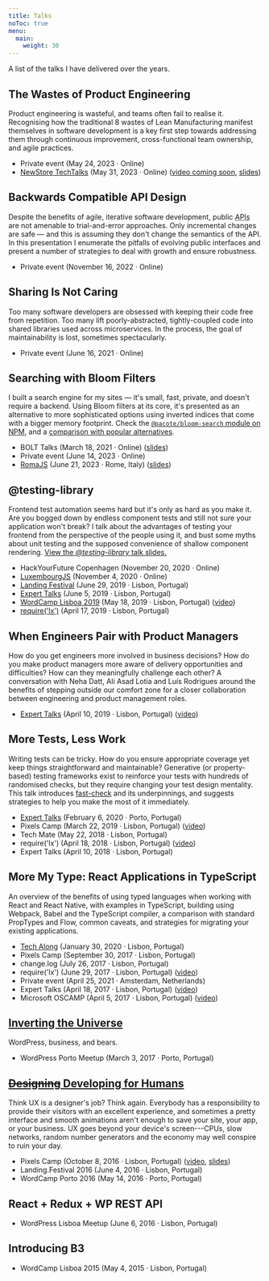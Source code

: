 ```yaml
---
title: Talks
noToc: true
menu:
  main:
    weight: 30
---
```


A list of the talks I have delivered over the years.

## The Wastes of Product Engineering

Product engineering is wasteful, and teams often fail to realise it. Recognising how the traditional 8 wastes of Lean Manufacturing manifest themselves in software development is a key first step towards addressing them through continuous improvement, cross-functional team ownership, and agile practices.

- Private event (May 24, 2023 · Online)
- [NewStore TechTalks](https://www.meetup.com/newstore/events/293465281/) (May 31, 2023 · Online) ([video coming soon](https://www.youtube.com/channel/UC7CUgivJP7KGLSuJrhQ2Exw), [slides](/talks/product-engineering-waste-slides.pdf))

## Backwards Compatible API Design

Despite the benefits of agile, iterative software development, public <abbr title="Application Programming Interface">APIs</abbr> are not amenable to trial-and-error approaches. Only incremental changes are safe — and this is assuming they don't change the semantics of the API. In this presentation I enumerate the pitfalls of evolving public interfaces and present a number of strategies to deal with growth and ensure robustness.

- Private event (November 16, 2022 · Online)

## Sharing Is Not Caring

Too many software developers are obsessed with keeping their code free from repetition. Too many lift poorly-abstracted, tightly-coupled code into shared libraries used across microservices. In the process, the goal of maintainability is lost, sometimes spectacularly.

- Private event (June 16, 2021 · Online)

## Searching with Bloom Filters

I built a search engine for my sites — it's small, fast, private, and doesn't require a backend. Using Bloom filters at its core, it's presented as an alternative to more sophisticated options using inverted indices that come with a bigger memory footprint. Check the [`@pacote/bloom-search` module on NPM](https://www.npmjs.com/package/@pacote/bloom-search), and a [comparison with popular alternatives](https://goblindegook.github.io/bloom-search-poc/).

- BOLT Talks (March 18, 2021 · Online) ([slides](https://goblindegook.github.io/talks/bloom-search.html))
- Private event (June 14, 2023 · Online)
- [RomaJS](https://www.meetup.com/romajs/events/293861331/) (June 21, 2023 · Rome, Italy) (<a href="/talks/searching-with-bloom-filters/" data-prevent-transition="true">slides</a>)

## @testing-library

Frontend test automation seems hard but it's only as hard as you make it. Are you bogged down by endless component tests and still not sure your application won't break? I talk about the advantages of testing your frontend from the perspective of the people using it, and bust some myths about unit testing and the supposed convenience of shallow component rendering. [View the _@testing-library_ talk slides.](https://goblindegook.github.io/talks/testing-library.html)

- HackYourFuture Copenhagen (November 20, 2020 · Online)
- [LuxembourgJS](https://www.meetup.com/luxembourgjs/events/272682228/) (November 4, 2020 · Online)
- [Landing Festival](https://landingfestival.com) (June 29, 2019 · Lisbon, Portugal)
- [Expert Talks](https://www.meetup.com/expert-talks-portugal/events/261679249/) (June 5, 2019 · Lisbon, Portugal)
- [WordCamp Lisboa 2019](https://2019.lisboa.wordcamp.org) (May 18, 2019 · Lisbon, Portugal) ([video](https://wordpress.tv/2019/06/10/luis-rodrigues-testing-components-with-react-testing-library/))
- [require('lx')](https://www.meetup.com/require-lx/events/260341405/) (April 17, 2019 · Lisbon, Portugal)

## When Engineers Pair with Product Managers

How do you get engineers more involved in business decisions? How do you make product managers more aware of delivery opportunities and difficulties? How can they meaningfully challenge each other? A conversation with Neha Datt, Ali Asad Lotia and Luís Rodrigues around the benefits of stepping outside our comfort zone for a closer collaboration between engineering and product management roles.

- [Expert Talks](https://www.meetup.com/expert-talks-portugal/events/260173064/) (April 10, 2019 · Lisbon, Portugal) ([video](https://www.youtube.com/watch?v=JJsH6DefxEQ))

## More Tests, Less Work

Writing tests can be tricky. How do you ensure appropriate coverage yet keep things straightforward and maintainable? Generative (or property-based) testing frameworks exist to reinforce your tests with hundreds of randomised checks, but they require changing your test design mentality. This talk introduces [fast-check](https://github.com/dubzzz/fast-check) and its underpinnings, and suggests strategies to help you make the most of it immediately.

- [Expert Talks](https://www.meetup.com/ExpertTalks-Porto/events/268172805/) (February 6, 2020 · Porto, Portugal)
- Pixels Camp (March 22, 2019 · Lisbon, Portugal) ([video](https://www.youtube.com/watch?v=-GOHtsxZNJw))
- Tech Mate (May 22, 2018 · Lisbon, Portugal)
- require('lx') (April 18, 2018 · Lisbon, Portugal) ([video](https://www.youtube.com/watch?v=PZskhUemFlc))
- Expert Talks (April 10, 2018 · Lisbon, Portugal)

## More My Type: React Applications in TypeScript

An overview of the benefits of using typed languages when working with React and React Native, with examples in TypeScript, building using Webpack, Babel and the TypeScript compiler, a comparison with standard PropTypes and Flow, common caveats, and strategies for migrating your existing applications.

- [Tech Along](https://www.eventbrite.com/e/tech-along-evident-tickets-90144720285) (January 30, 2020 · Lisbon, Portugal)
- Pixels Camp (September 30, 2017 · Lisbon, Portugal)
- change.log (July 26, 2017 · Lisbon, Portugal)
- require('lx') (June 29, 2017 · Lisbon, Portugal) ([video](https://www.youtube.com/watch?v=H2hMHgx-OUA))
- Private event (April 25, 2021 · Amsterdam, Netherlands)
- Expert Talks (April 18, 2017 · Lisbon, Portugal) ([video](https://www.youtube.com/watch?v=G7LU_4-NQlQ))
- Microsoft OSCAMP (April 5, 2017 · Lisbon, Portugal) ([video](https://channel9.msdn.com/Events/DXPortugal/OSCAMP-Open-Source-Software-powered-by-Bright-Pixel/More-My-Type-Developing-React-Applications-in-TypeScript))

## [Inverting the Universe](/2017/inverting-universe/)

WordPress, business, and bears.

- WordPress Porto Meetup (March 3, 2017 · Porto, Portugal)

## [<del>Designing</del> Developing for Humans](/2016/designing-developing-humans)

Think UX is a designer's job? Think again. Everybody has a responsibility to provide their visitors with an excellent experience, and sometimes a pretty interface and smooth animations aren't enough to save your site, your app, or your business. UX goes beyond your device's screen---CPUs, slow networks, random number generators and the economy may well conspire to ruin your day.

- Pixels Camp (October 8, 2016 · Lisbon, Portugal) ([video](https://www.youtube.com/watch?v=eBJd5TfIXrY), [slides](https://goblindegook.github.io/developing-for-humans/))
- Landing.Festival 2016 (June 4, 2016 · Lisbon, Portugal)
- WordCamp Porto 2016 (May 14, 2016 · Porto, Portugal)

## React + Redux + WP REST API

- WordPress Lisboa Meetup (June 6, 2016 · Lisbon, Portugal)

## Introducing B3

- WordCamp Lisboa 2015 (May 4, 2015 · Lisbon, Portugal)
